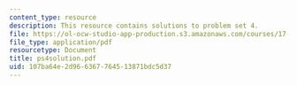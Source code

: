 ```yaml
---
content_type: resource
description: This resource contains solutions to problem set 4.
file: https://ol-ocw-studio-app-production.s3.amazonaws.com/courses/17-881-game-theory-and-political-theory-fall-2004/107ba64e2d966367764513871bdc5d37_ps4solution.pdf
file_type: application/pdf
resourcetype: Document
title: ps4solution.pdf
uid: 107ba64e-2d96-6367-7645-13871bdc5d37
---
```

